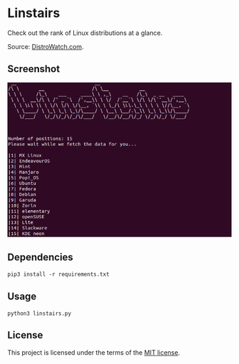 # Linstairs

Check out the rank of Linux distributions at a glance.

Source: [DistroWatch.com](https://distrowatch.com/).

## Screenshot

<img src="screenshot/linstairs.png" alt="Linstairs screenshot">

## Dependencies

```
pip3 install -r requirements.txt
```

## Usage

```
python3 linstairs.py
```

## License

This project is licensed under the terms of the [MIT license](LICENSE).
